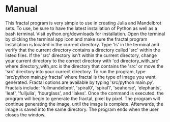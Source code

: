 # Manual
This fractal program is very simple to use in creating Julia and Mandelbrot sets. 
To use, be sure to have the latest installation of Python as well as a bash terminal. Visit python.org/downloads for installation.
Open the terminal by clicking the terminal app icon and make sure the fractal program installation is located in the current directory.
Type 'ls' in the terminal and verify that the current directory contains a directory called 'src' within the listed files.
If the 'src' directory isn't within the current directory, change your current directory to the correct directory with 'cd directory_with_src'
where directory_with_src is the directory that contains the 'src' or move the 'src' directory into your currect directory. 
To run the program, type 'src/python main.py fractal' where fractal is the type of image you want generated. 
Fractal options are available by typing 'src/python main.py'. Fractals include:
'fullmandelbrot', 'spiral0', 'spiral1', 'seahorse', 'elephants', 'leaf', 'fulljulia', 'hourglass', and 'lakes'.
Once the command is executed, the program will begin to generate the fractal, pixel by pixel. 
The program will continue generating the image, until the image is complete. Afterwards, the image is saved into the same directory.
The program ends when the user closes the window.